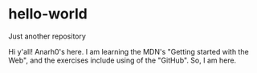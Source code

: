 # hello-world
Just another repository

Hi y'all!
Anarh0's here. I am learning the MDN's "Getting started with the Web", and the exercises include using of the "GitHub".
So, I am here.
